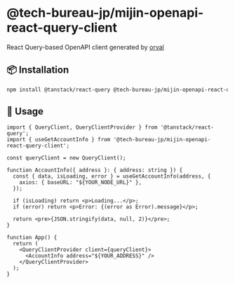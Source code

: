 # @tech-bureau-jp/mijin-openapi-react-query-client

React Query-based OpenAPI client generated by [orval](https://orval.dev)

## 📦 Installation

```sh
npm install @tanstack/react-query @tech-bureau-jp/mijin-openapi-react-query-client
```

## 🚀 Usage

```tsx
import { QueryClient, QueryClientProvider } from '@tanstack/react-query';
import { useGetAccountInfo } from '@tech-bureau-jp/mijin-openapi-react-query-client';

const queryClient = new QueryClient();

function AccountInfo({ address }: { address: string }) {
  const { data, isLoading, error } = useGetAccountInfo(address, {
    axios: { baseURL: "${YOUR_NODE_URL}" },
  });

  if (isLoading) return <p>Loading...</p>;
  if (error) return <p>Error: {(error as Error).message}</p>;

  return <pre>{JSON.stringify(data, null, 2)}</pre>;
}

function App() {
  return (
    <QueryClientProvider client={queryClient}>
      <AccountInfo address="${YOUR_ADDRESS}" />
    </QueryClientProvider>
  );
}
```
